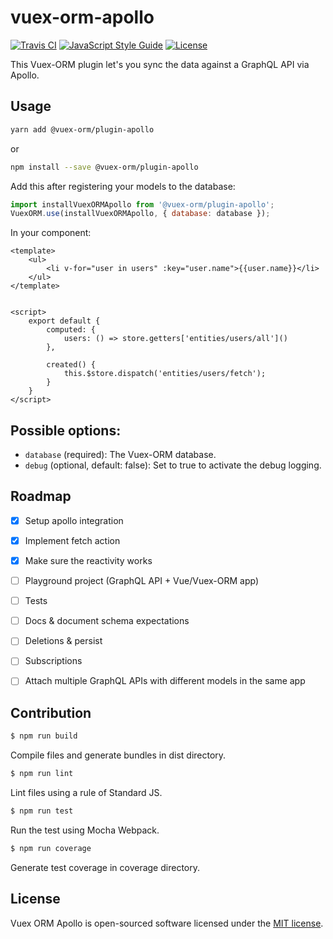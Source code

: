 # vuex-orm-apollo

[![Travis CI](https://travis-ci.org/phortx/vuex-orm-apollo.svg?branch=master)](https://travis-ci.org/phortx/vuex-orm-apollo)
[![JavaScript Style Guide](https://img.shields.io/badge/code_style-standard-brightgreen.svg)](https://standardjs.com)
[![License](https://img.shields.io/npm/l/@vuex-orm/core.svg)](https://github.com/vuex-orm/vuex-orm/blob/master/LICENSE.md)

This Vuex-ORM plugin let's you sync the data against a GraphQL API via Apollo.


## Usage

```bash
yarn add @vuex-orm/plugin-apollo
```

or

```bash
npm install --save @vuex-orm/plugin-apollo
```

Add this after registering your models to the database:

```javascript
import installVuexORMApollo from '@vuex-orm/plugin-apollo';
VuexORM.use(installVuexORMApollo, { database: database });
```

In your component:

```vue
<template>
    <ul>
        <li v-for="user in users" :key="user.name">{{user.name}}</li>
    </ul>
</template>


<script>
    export default {
        computed: {
            users: () => store.getters['entities/users/all']()
        },
        
        created() {
            this.$store.dispatch('entities/users/fetch');
        }
    }
</script>
```


## Possible options:

- `database` (required): The Vuex-ORM database.
- `debug` (optional, default: false): Set to true to activate the debug logging.



## Roadmap

- [x] Setup apollo integration
- [x] Implement fetch action
- [x] Make sure the reactivity works
- [ ] Playground project (GraphQL API + Vue/Vuex-ORM app)
- [ ] Tests
- [ ] Docs & document schema expectations
- [ ] Deletions & persist
- [ ] Subscriptions
- [ ] Attach multiple GraphQL APIs with different models in the same app



## Contribution

```bash
$ npm run build
```

Compile files and generate bundles in dist directory.

```bash
$ npm run lint
```

Lint files using a rule of Standard JS.

```bash
$ npm run test
```

Run the test using Mocha Webpack.

```bash
$ npm run coverage
```

Generate test coverage in coverage directory.


## License

Vuex ORM Apollo is open-sourced software licensed under the [MIT license](https://github.com/phortx/vuex-orm-apollo/blob/master/LICENSE.md).
